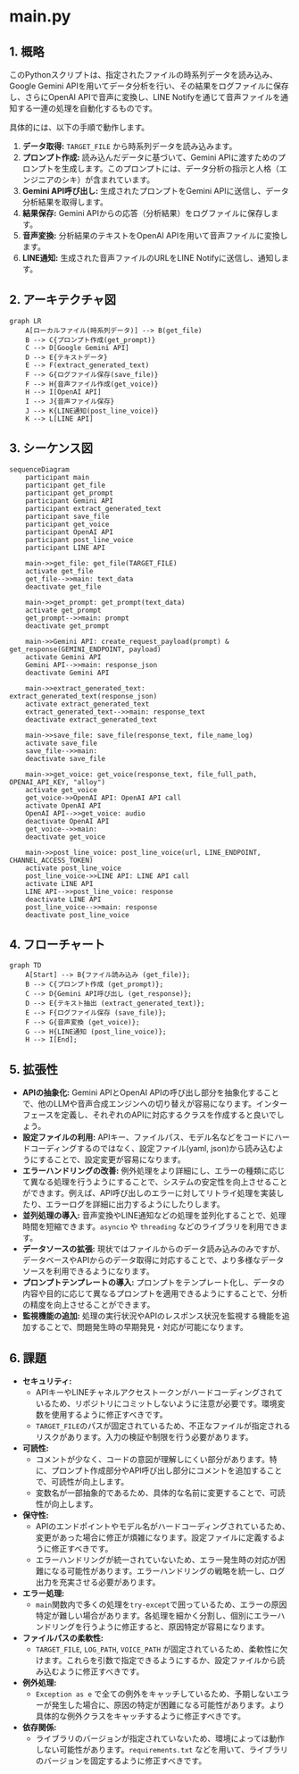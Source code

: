 # main.py

## 1. 概略

このPythonスクリプトは、指定されたファイルの時系列データを読み込み、Google Gemini APIを用いてデータ分析を行い、その結果をログファイルに保存し、さらにOpenAI APIで音声に変換し、LINE Notifyを通じて音声ファイルを通知する一連の処理を自動化するものです。

具体的には、以下の手順で動作します。

1.  **データ取得:**  `TARGET_FILE` から時系列データを読み込みます。
2.  **プロンプト作成:**  読み込んだデータに基づいて、Gemini APIに渡すためのプロンプトを生成します。このプロンプトには、データ分析の指示と人格（エンジニアのシキ）が含まれています。
3.  **Gemini API呼び出し:**  生成されたプロンプトをGemini APIに送信し、データ分析結果を取得します。
4.  **結果保存:**  Gemini APIからの応答（分析結果）をログファイルに保存します。
5.  **音声変換:**  分析結果のテキストをOpenAI APIを用いて音声ファイルに変換します。
6.  **LINE通知:**  生成された音声ファイルのURLをLINE Notifyに送信し、通知します。

## 2. アーキテクチャ図

```mermaid
graph LR
    A[ローカルファイル(時系列データ)] --> B(get_file)
    B --> C{プロンプト作成(get_prompt)}
    C --> D[Google Gemini API]
    D --> E{テキストデータ}
    E --> F(extract_generated_text)
    F --> G{ログファイル保存(save_file)}
    F --> H{音声ファイル作成(get_voice)}
    H --> I[OpenAI API]
    I --> J{音声ファイル保存}
    J --> K{LINE通知(post_line_voice)}
    K --> L[LINE API]
```

## 3. シーケンス図

```mermaid
sequenceDiagram
    participant main
    participant get_file
    participant get_prompt
    participant Gemini API
    participant extract_generated_text
    participant save_file
    participant get_voice
    participant OpenAI API
    participant post_line_voice
    participant LINE API

    main->>get_file: get_file(TARGET_FILE)
    activate get_file
    get_file-->>main: text_data
    deactivate get_file

    main->>get_prompt: get_prompt(text_data)
    activate get_prompt
    get_prompt-->>main: prompt
    deactivate get_prompt

    main->>Gemini API: create_request_payload(prompt) & get_response(GEMINI_ENDPOINT, payload)
    activate Gemini API
    Gemini API-->>main: response_json
    deactivate Gemini API

    main->>extract_generated_text: extract_generated_text(response_json)
    activate extract_generated_text
    extract_generated_text-->>main: response_text
    deactivate extract_generated_text

    main->>save_file: save_file(response_text, file_name_log)
    activate save_file
    save_file-->>main:
    deactivate save_file

    main->>get_voice: get_voice(response_text, file_full_path, OPENAI_API_KEY, "alloy")
    activate get_voice
    get_voice->>OpenAI API: OpenAI API call
    activate OpenAI API
    OpenAI API-->>get_voice: audio
    deactivate OpenAI API
    get_voice-->>main:
    deactivate get_voice

    main->>post_line_voice: post_line_voice(url, LINE_ENDPOINT, CHANNEL_ACCESS_TOKEN)
    activate post_line_voice
    post_line_voice->>LINE API: LINE API call
    activate LINE API
    LINE API-->>post_line_voice: response
    deactivate LINE API
    post_line_voice-->>main: response
    deactivate post_line_voice
```

## 4. フローチャート

```mermaid
graph TD
    A[Start] --> B{ファイル読み込み (get_file)};
    B --> C{プロンプト作成 (get_prompt)};
    C --> D{Gemini API呼び出し (get_response)};
    D --> E{テキスト抽出 (extract_generated_text)};
    E --> F{ログファイル保存 (save_file)};
    F --> G{音声変換 (get_voice)};
    G --> H{LINE通知 (post_line_voice)};
    H --> I[End];
```

## 5. 拡張性

*   **APIの抽象化:** Gemini APIとOpenAI APIの呼び出し部分を抽象化することで、他のLLMや音声合成エンジンへの切り替えが容易になります。インターフェースを定義し、それぞれのAPIに対応するクラスを作成すると良いでしょう。
*   **設定ファイルの利用:**  APIキー、ファイルパス、モデル名などをコードにハードコーディングするのではなく、設定ファイル(yaml, json)から読み込むようにすることで、設定変更が容易になります。
*   **エラーハンドリングの改善:**  例外処理をより詳細にし、エラーの種類に応じて異なる処理を行うようにすることで、システムの安定性を向上させることができます。例えば、API呼び出しのエラーに対してリトライ処理を実装したり、エラーログを詳細に出力するようにしたりします。
*   **並列処理の導入:**  音声変換やLINE通知などの処理を並列化することで、処理時間を短縮できます。`asyncio` や `threading` などのライブラリを利用できます。
*   **データソースの拡張:**  現状ではファイルからのデータ読み込みのみですが、データベースやAPIからのデータ取得に対応することで、より多様なデータソースを利用できるようになります。
*   **プロンプトテンプレートの導入:**  プロンプトをテンプレート化し、データの内容や目的に応じて異なるプロンプトを適用できるようにすることで、分析の精度を向上させることができます。
*   **監視機能の追加:**  処理の実行状況やAPIのレスポンス状況を監視する機能を追加することで、問題発生時の早期発見・対応が可能になります。

## 6. 課題

*   **セキュリティ:**
    *   APIキーやLINEチャネルアクセストークンがハードコーディングされているため、リポジトリにコミットしないように注意が必要です。環境変数を使用するように修正すべきです。
    *   `TARGET_FILE`のパスが固定されているため、不正なファイルが指定されるリスクがあります。入力の検証や制限を行う必要があります。
*   **可読性:**
    *   コメントが少なく、コードの意図が理解しにくい部分があります。特に、プロンプト作成部分やAPI呼び出し部分にコメントを追加することで、可読性が向上します。
    *   変数名が一部抽象的であるため、具体的な名前に変更することで、可読性が向上します。
*   **保守性:**
    *   APIのエンドポイントやモデル名がハードコーディングされているため、変更があった場合に修正が煩雑になります。設定ファイルに定義するように修正すべきです。
    *   エラーハンドリングが統一されていないため、エラー発生時の対応が困難になる可能性があります。エラーハンドリングの戦略を統一し、ログ出力を充実させる必要があります。
*   **エラー処理:**
    *   `main`関数内で多くの処理を`try-except`で囲っているため、エラーの原因特定が難しい場合があります。各処理を細かく分割し、個別にエラーハンドリングを行うように修正すると、原因特定が容易になります。
*   **ファイルパスの柔軟性:**
    *   `TARGET_FILE`, `LOG_PATH`, `VOICE_PATH` が固定されているため、柔軟性に欠けます。これらを引数で指定できるようにするか、設定ファイルから読み込むように修正すべきです。
*   **例外処理:**
    *   `Exception as e` で全ての例外をキャッチしているため、予期しないエラーが発生した場合に、原因の特定が困難になる可能性があります。より具体的な例外クラスをキャッチするように修正すべきです。
*   **依存関係:**
    *   ライブラリのバージョンが指定されていないため、環境によっては動作しない可能性があります。`requirements.txt` などを用いて、ライブラリのバージョンを固定するように修正すべきです。
